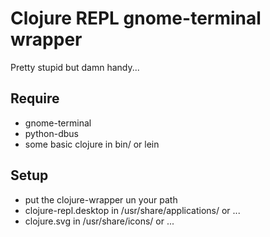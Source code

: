# Clojure REPL gnome-terminal wrapper

Pretty stupid but damn handy...

## Require

* gnome-terminal
* python-dbus
* some basic clojure in bin/ or lein

## Setup

* put the clojure-wrapper un your path
* clojure-repl.desktop in /usr/share/applications/ or ...
* clojure.svg in /usr/share/icons/ or ...
